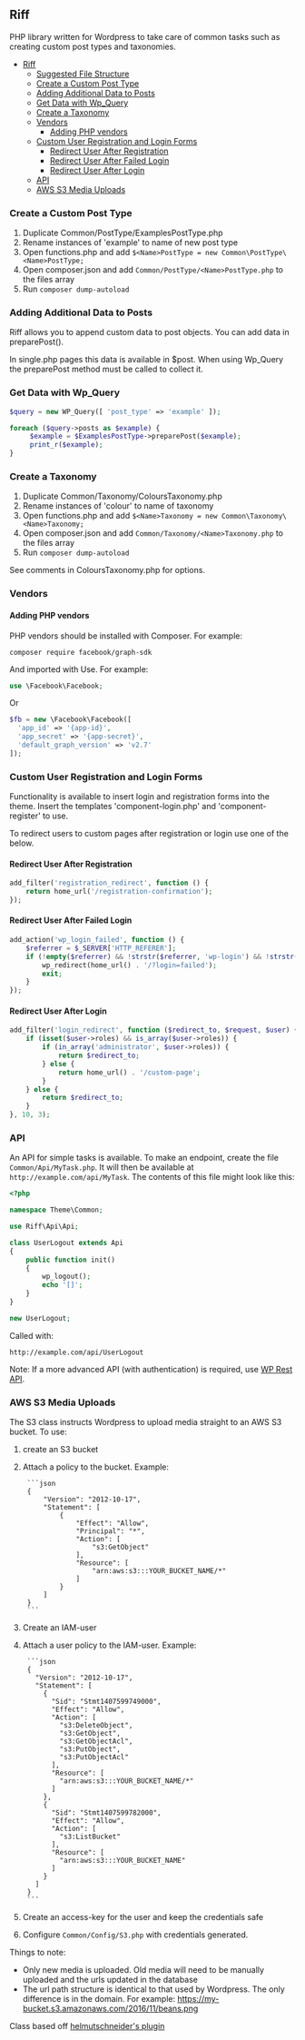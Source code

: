 ## Riff
PHP library written for Wordpress to take care of common tasks such as creating custom post types and taxonomies.

- [Riff](#riff)
  * [Suggested File Structure](#suggested-file-structure)
  * [Create a Custom Post Type](#create-a-custom-post-type)
  * [Adding Additional Data to Posts](#adding-additional-data-to-posts)
  * [Get Data with Wp_Query](#get-data-with-wp-query)
  * [Create a Taxonomy](#create-a-taxonomy)
  * [Vendors](#vendors)
    + [Adding PHP vendors](#adding-php-vendors)
  * [Custom User Registration and Login Forms](#custom-user-registration-and-login-forms)
    + [Redirect User After Registration](#redirect-user-after-registration)
    + [Redirect User After Failed Login](#redirect-user-after-failed-login)
    + [Redirect User After Login](#redirect-user-after-login)
  * [API](#api)
  * [AWS S3 Media Uploads](#aws-s3-media-uploads)

### Create a Custom Post Type

1. Duplicate Common/PostType/ExamplesPostType.php
2. Rename instances of 'example' to name of new post type
3. Open functions.php and add `$<Name>PostType = new Common\PostType\<Name>PostType;`
4. Open composer.json and add `Common/PostType/<Name>PostType.php` to the files array
5. Run `composer dump-autoload`

### Adding Additional Data to Posts

Riff allows you to append custom data to post objects. You can add data in preparePost().

In single.php pages this data is available in $post. When using Wp_Query the preparePost method must be called to collect it. 

### Get Data with Wp_Query

```php
$query = new WP_Query([ 'post_type' => 'example' ]);

foreach ($query->posts as $example) {
     $example = $ExamplesPostType->preparePost($example);
     print_r($example);
}
```

### Create a Taxonomy

1. Duplicate Common/Taxonomy/ColoursTaxonomy.php
2. Rename instances of 'colour' to name of taxonomy
3. Open functions.php and add `$<Name>Taxonomy = new Common\Taxonomy\<Name>Taxonomy;`
4. Open composer.json and add `Common/Taxonomy/<Name>Taxonomy.php` to the files array
5. Run `composer dump-autoload`

See comments in ColoursTaxonomy.php for options.

### Vendors

#### Adding PHP vendors
PHP vendors should be installed with Composer. For example:
```shell
composer require facebook/graph-sdk
```
And imported with Use. For example:
```php
use \Facebook\Facebook;
```
Or
```php
$fb = new \Facebook\Facebook([
  'app_id' => '{app-id}',
  'app_secret' => '{app-secret}',
  'default_graph_version' => 'v2.7'
]);
```

### Custom User Registration and Login Forms
Functionality is available to insert login and registration forms into the theme. Insert the templates 'component-login.php' and 'component-register' to use.

To redirect users to custom pages after registration or login use one of the below.

#### Redirect User After Registration
```php
add_filter('registration_redirect', function () {
    return home_url('/registration-confirmation');
});
```

#### Redirect User After Failed Login
```php
add_action('wp_login_failed', function () {
    $referrer = $_SERVER['HTTP_REFERER'];
    if (!empty($referrer) && !strstr($referrer, 'wp-login') && !strstr($referrer, 'wp-admin')) {
        wp_redirect(home_url() . '/?login=failed');
        exit;
    }
});
```

#### Redirect User After Login
```php
add_filter('login_redirect', function ($redirect_to, $request, $user) {
    if (isset($user->roles) && is_array($user->roles)) {
        if (in_array('administrator', $user->roles)) {
            return $redirect_to;
        } else {
            return home_url() . '/custom-page';
        }
    } else {
        return $redirect_to;
    }
}, 10, 3);
```

### API
An API for simple tasks is available. To make an endpoint, create the file `Common/Api/MyTask.php`. It will then be available at `http://example.com/api/MyTask`. The contents of this file might look like this:
```php
<?php

namespace Theme\Common;

use Riff\Api\Api;

class UserLogout extends Api
{
    public function init()
    {
        wp_logout();
        echo '[]';
    }
}

new UserLogout;
```
Called with:
```
http://example.com/api/UserLogout
```

Note: If a more advanced API (with authentication) is required, use [WP Rest API](http://v2.wp-api.org/extending/adding/).

### AWS S3 Media Uploads
The S3 class instructs Wordpress to upload media straight to an AWS S3 bucket. To use:

1. create an S3 bucket
2. Attach a policy to the bucket. Example:

        ```json
        {
            "Version": "2012-10-17",
            "Statement": [
                {
                    "Effect": "Allow",
                    "Principal": "*",
                    "Action": [
                        "s3:GetObject"
                    ],
                    "Resource": [
                        "arn:aws:s3:::YOUR_BUCKET_NAME/*"
                    ]
                }
            ]
        }
        ```

3. Create an IAM-user
4. Attach a user policy to the IAM-user. Example:

        ```json
        {
          "Version": "2012-10-17",
          "Statement": [
            {
              "Sid": "Stmt1407599749000",
              "Effect": "Allow",
              "Action": [
                "s3:DeleteObject",
                "s3:GetObject",
                "s3:GetObjectAcl",
                "s3:PutObject",
                "s3:PutObjectAcl"
              ],
              "Resource": [
                "arn:aws:s3:::YOUR_BUCKET_NAME/*"
              ]
            },
            {
              "Sid": "Stmt1407599782000",
              "Effect": "Allow",
              "Action": [
                "s3:ListBucket"
              ],
              "Resource": [
                "arn:aws:s3:::YOUR_BUCKET_NAME"
              ]
            }
          ]
        }
        ```

5. Create an access-key for the user and keep the credentials safe
6. Configure `Common/Config/S3.php` with credentials generated.

Things to note:
- Only new media is uploaded. Old media will need to be manually uploaded and the urls updated in the database
- The url path structure is identical to that used by Wordpress. The only difference is in the domain. For example: https://my-bucket.s3.amazonaws.com/2016/11/beans.png

Class based off [helmutschneider's plugin](https://github.com/helmutschneider/wp-s3)